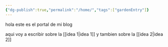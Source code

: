```yaml
---
{"dg-publish":true,"permalink":"/home/","tags":["gardenEntry"]}
---
```



hola este es el portal de mi blog

aqui voy a escribir sobre la [[idea 1\|idea 1]] y tambien sobre la [[idea 2\|idea 2]]